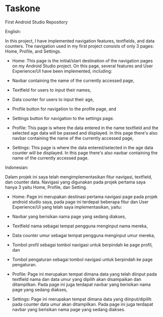 # Taskone
First Android Studio Repository

English:

In this project, I have implemented navigation features, textfields, and data counters. The navigation used in my first project consists of only 3 pages: Home, Profile, and Settings.
-  Home: This page is the initial/start destination of the navigation pages on my Android Studio project. On this page, several features and User Experience/UI have been implemented, including:
  -  Navbar containing the name of the currently accessed page,
  -  Textfield for users to input their names,
  -  Data counter for users to input their age,
  -  Profile button for navigation to the profile page, and
  -  Settings button for navigation to the settings page.

-  Profile: This page is where the data entered in the name textfield and the selected age data will be passed and displayed. In this page there's also navbar containing the name of the currently accessed page,
  
-  Settings: This page is where the data entered/selected in the age data counter will be displayed. In this page there's also navbar containing the name of the currently accessed page.


Indonesian:

Dalam projek ini saya telah mengimplementasikan fitur navigasi, textfield, dan counter data. Navigasi yang digunakan pada projek pertama saya hanya 3 yaitu Home, Profile, dan Setting.
-  Home: Page ini merupakan destinasi pertama navigasi page pada projek android studio saya, pada page ini terdepat beberapa fitur dan User Experience/UI yang telah saya implementasikan, yaitu:
  -  Navbar yang berisikan nama page yang sedang diakses,
  -  Textfield nama sebagai tempat pengguna menginput nama mereka,
  -  Data counter umur sebagai tempat pengguna menginput umur mereka,
  -  Tombol profil sebagai tombol navigasi untuk berpindah ke page profil, dan
  -  Tombol pengaturan sebagai tombol navigasi untuk berpindah ke page pengaturan.

-  Profile: Page ini merupakan tempat dimana data yang telah diinput pada textfield nama dan data umur yang dipilih akan disampaikan dan ditampilkan. Pada page ini juga terdapat navbar yang berisikan nama page yang sedang diakses,

-  Settings: Page ini merupakan tempat dimana data yang diinput/dipilih pada counter data umur akan ditampilkan. Pada page ini juga terdapat navbar yang berisikan nama page yang sedang diakses.
